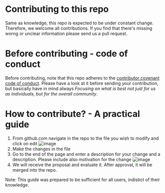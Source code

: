 # Contributing to this repo
Same as knowledge, this repo is expected to be under constant change. Therefore, we welcome all contributions. 
If you find that there's missing worng or unclear information please send us a pull request. 

# Before contributing - code of conduct
Before contributing, note that this repo adheres to the [contributor covenant code of conduct](https://www.contributor-covenant.org/version/2/1/code_of_conduct/). 
Please have a look at it before sending your contribution, but basically have in mind always *Focusing on what is best not just for us as individuals, but for the overall community*.

# How to contribute? - A practical guide
1. From github.com navigate in the repo to the file you wish to modify and click on edit 
![image](https://user-images.githubusercontent.com/4315804/144504109-6890988c-2c09-43e9-879d-966a4742e693.png)
2. Make the changes in the file
3. Go to the end of the page and enter a description for your change and a description. Please include also motivation for the change
![image](https://user-images.githubusercontent.com/4315804/144504365-48e44095-091a-45c9-98c3-b60a50bcf4d0.png)
4. We will receive the proposal and evaluate it. After approval, it will be merged into the repo. 


Note: This guide was prepared to be sufficient for all users, indistict of their knowledge. 
